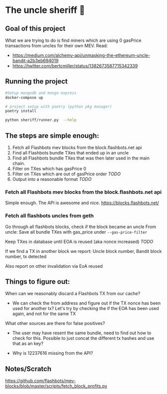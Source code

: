 # The uncle sheriff 🤠

## Goal of this project

What we are trying to do is find miners which are using 0 gasPrice transactions from uncles for their own MEV.
Read:

* https://medium.com/alchemy-api/unmasking-the-ethereum-uncle-bandit-a2b3eb694019
* https://twitter.com/bertcmiller/status/1382673587715342339

## Running the project

```bash
#Setup mongodb and mongo express
docker-compose up

# project setup with poetry (python pkg manager)
poetry install

python sheriff/runner.py  --help

```

## The steps are simple enough:

1) Fetch all Flashbots mev blocks from the block.flashbots.net api
1) Find all Flashbots bundle TXes that ended up in an uncle
1) Find all Flashbots bundle TXes that was then later used in the main chain.
1) Filter on TXes which has gasPrice 0
1) Filter on TXes which are out of gasPrice order *TODO*
1) Output into a reasonable format *TODO*


### Fetch all Flashbots mev blocks from the block.flashbots.net api
Simple enough. The API is awesome and nice.
https://blocks.flashbots.net/

### Fetch all flashbots uncles from geth
Go through all flashbots blocks, check if the block became an uncle
From uncle: Save all bundle TXes with gas_price under `--gas-price-filter`

Keep TXes in database until EOA is reused (aka nonce increased) *TODO*

If we find a TX in another block we report:
Uncle block number, Bandit block number, tx detected

Also report on other invalidation via EoA reused

## Things to figure out:

When can we reasonably discard a Flashbots TX from our cache?
* We can check the from address and figure out if the TX nonce has been used for another tx?
  Let's try by checking the if the EOA has been used again, and not for the same TX

What other sources are there for false positives?
* The user may have resent the same bundle, need to find out how to check for this. 
  Possible to just concat the different tx hashes and use that as an key?
  
* Why is 12237616 missing from the API?
  
## Notes/Scratch
https://github.com/flashbots/mev-blocks/blob/master/scripts/fetch_block_profits.py
